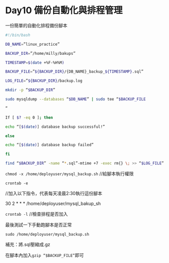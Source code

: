 # Day10 備份自動化與排程管理

一份簡單的自動化排程備份腳本

```bash
#!/bin/bash

DB_NAME=”linux_practice”

BACKUP_DIR=”/home/milly/bakups”

TIMESTAMP=$(date +%F-%H%M)

BACKUP_FILE=”${BACKUP_DIR}/{DB_NAME}_backup_${TIMESTAMP}.sql”

LOG_FILE=”${BACKUP_DIR}/backup.log

mkdir -p “$BACKUP_DIR”

sudo mysqldump --databases “$DB_NAME” | sudo tee “$BACKUP_FILE

”

If [ $? -eq 0 ]; then

echo “[$(date)] database backup successful!”

else

echo “[$(date)] database backup failed”

fi

find “$BACKUP_DIR” -name “*.sql”-mtime +7 -exec rm{} \; >> “$LOG_FILE” 2>&1
```

`chmod -x /home/deployuser/mysql_backup.sh`   //給腳本執行權限

`crontab -e`

//加入以下指令，代表每天凌晨2:30執行這份腳本

30 2 * * * /home/deployuser/mysql_bakup_sh

`crontab -l`   //檢查排程是否加入

最後測試一下手動跑腳本是否正常

`sudo /home/deployuser/mysql_backup.sh`

補充：將.sql壓縮成.gz

在腳本內加入`gzip “$BACKUP_FILE”`即可


